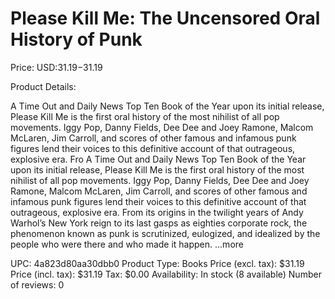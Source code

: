 # Please Kill Me: The Uncensored Oral History of Punk

Price: USD:$31.19-$31.19

Product Details:

A Time Out and Daily News Top Ten Book of the Year upon its initial release, Please Kill Me is the first oral history of the most nihilist of all pop movements. Iggy Pop, Danny Fields, Dee Dee and Joey Ramone, Malcom McLaren, Jim Carroll, and scores of other famous and infamous punk figures lend their voices to this definitive account of that outrageous, explosive era. Fro A Time Out and Daily News Top Ten Book of the Year upon its initial release, Please Kill Me is the first oral history of the most nihilist of all pop movements. Iggy Pop, Danny Fields, Dee Dee and Joey Ramone, Malcom McLaren, Jim Carroll, and scores of other famous and infamous punk figures lend their voices to this definitive account of that outrageous, explosive era. From its origins in the twilight years of Andy Warhol’s New York reign to its last gasps as eighties corporate rock, the phenomenon known as punk is scrutinized, eulogized, and idealized by the people who were there and who made it happen. ...more

UPC: 4a823d80aa30dbb0
Product Type: Books
Price (excl. tax): $31.19
Price (incl. tax): $31.19
Tax: $0.00
Availability: In stock (8 available)
Number of reviews: 0